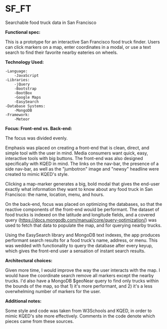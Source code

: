 # SF_FT
Searchable food truck data in San Francisco

<strong>Functional spec:</strong>

  This is a prototype for an interactive San Francisco food truck finder. Users can click markers on a map, enter coordinates in a modal, or use a text search to find their favorite nearby eateries on wheels.

<strong>Technology Used:</strong>

    -Language:
        -JavaScript
    -Libraries:
        -jQuery
        -Bootstrap
        -BootBox
        -Google Maps
        -EasySearch
    -Database Systems:
        -MongoDB
    -Framework:
        -Meteor

<strong>Focus: Front-end vs. Back-end:</strong>

  The focus was divided evenly. 

  Emphasis was placed on creating a front-end that is clean, direct, and simple tool with the user in mind. Media consumers want quick, easy, interactive tools with big buttons. The front-end was also designed specifically with KQED in mind. The links on the nav-bar, the presence of a side nav-bar, as well as the "jumbotron" image and "newsy" headline were created to mimic KQED's style.

  Clicking a map-marker generates a big, bold modal that gives the end-user exactly what information they want to know about any food truck in San Francisco: the name, location, menu, and hours.

  On the back-end, focus was placed on optimizing the databases, so that the reactive components of the front-end would be performant. The dataset of food trucks is indexed on the latitude and longitude fields, and a covered query (https://docs.mongodb.com/manual/core/query-optimization/) was used to fetch that data to populate the map, and for querying nearby trucks.

  Using the EasySearch library and MongoDB text indexes, the app produces performant search results for a food truck's name, address, or menu. This was wedded with functionality to query the database after every keyup, which gives the front-end user a sensation of instant search results.  

<strong>Architectural choices:</strong>

  Given more time, I would improve the way the user interacts with the map. I would have the coordinate search remove all markers except the nearby trucks. I'd also have a MongoDB $geoNear query to find only trucks within the bounds of the map, so that 1) it's more performant, and 2) it's a less overwhelming number of markers for the user.

<strong>Additional notes:</strong>

  Some style and code was taken from W3Schools and KQED, in order to mimic KQED's site more effectively. Comments in the code denote which pieces came from these sources.
